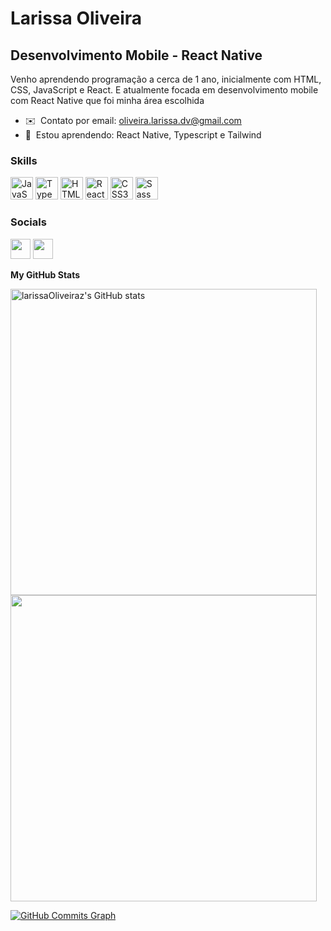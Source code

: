 Larissa Oliveira
=================================

Desenvolvimento Mobile - React Native
------------------------------------

Venho aprendendo programação a cerca de 1 ano, inicialmente com HTML, CSS, JavaScript e React. E atualmente focada em desenvolvimento mobile com React Native que foi minha área escolhida

* ✉️  Contato por email: [oliveira.larissa.dv@gmail.com](mailto:oliveira.larissa.dv@gmail.com)
* 🧠  Estou aprendendo: React Native, Typescript e Tailwind

### Skills

<p align="left">
<a href="https://developer.mozilla.org/en-US/docs/Web/JavaScript" target="_blank" rel="noreferrer"><img src="https://raw.githubusercontent.com/danielcranney/readme-generator/main/public/icons/skills/javascript-colored.svg" width="36" height="36" alt="JavaScript" /></a>
<a href="https://www.typescriptlang.org/" target="_blank" rel="noreferrer"><img src="https://raw.githubusercontent.com/danielcranney/readme-generator/main/public/icons/skills/typescript-colored.svg" width="36" height="36" alt="TypeScript" /></a>
<a href="https://developer.mozilla.org/en-US/docs/Glossary/HTML5" target="_blank" rel="noreferrer"><img src="https://raw.githubusercontent.com/danielcranney/readme-generator/main/public/icons/skills/html5-colored.svg" width="36" height="36" alt="HTML5" /></a>
<a href="https://reactjs.org/" target="_blank" rel="noreferrer"><img src="https://raw.githubusercontent.com/danielcranney/readme-generator/main/public/icons/skills/react-colored.svg" width="36" height="36" alt="React" /></a>
<a href="https://www.w3.org/TR/CSS/#css" target="_blank" rel="noreferrer"><img src="https://raw.githubusercontent.com/danielcranney/readme-generator/main/public/icons/skills/css3-colored.svg" width="36" height="36" alt="CSS3" /></a>
<a href="https://sass-lang.com/" target="_blank" rel="noreferrer"><img src="https://raw.githubusercontent.com/danielcranney/readme-generator/main/public/icons/skills/sass-colored.svg" width="36" height="36" alt="Sass" /></a>
</p>


### Socials

<p align="left"> <a href="https://www.github.com/larissaOliveiraz" target="_blank" rel="noreferrer"><img src="https://raw.githubusercontent.com/danielcranney/readme-generator/main/public/icons/socials/github.svg" width="32" height="32" /></a> <a href="https://www.linkedin.com/in/larissa-oliveira-a04611238/" target="_blank" rel="noreferrer"><img src="https://raw.githubusercontent.com/danielcranney/readme-generator/main/public/icons/socials/linkedin.svg" width="32" height="32" /></a></p>

<b>My GitHub Stats</b>

<a href="http://www.github.com/larissaOliveiraz"><img src="https://github-readme-stats.vercel.app/api?username=larissaOliveiraz&show_icons=true&hide=&count_private=true&title_color=84cc16&text_color=ffffff&icon_color=10b981&bg_color=171717&hide_border=true&show_icons=true" width="490" alt="larissaOliveiraz's GitHub stats" /></a>
<a href="http://www.github.com/larissaOliveiraz"><img src="https://github-readme-streak-stats.herokuapp.com/?user=larissaOliveiraz&stroke=ffffff&background=171717&ring=84cc16&fire=84cc16&currStreakNum=ffffff&currStreakLabel=84cc16&sideNums=ffffff&sideLabels=ffffff&dates=ffffff&hide_border=true" width="490" /></a>

<a href="http://www.github.com/larissaOliveiraz"><img src="https://activity-graph.herokuapp.com/graph?username=larissaOliveiraz&bg_color=171717&color=ffffff&line=10b981&point=ffffff&area_color=171717&area=true&hide_border=true&custom_title=GitHub%20Commits%20Graph" alt="GitHub Commits Graph" /></a>
